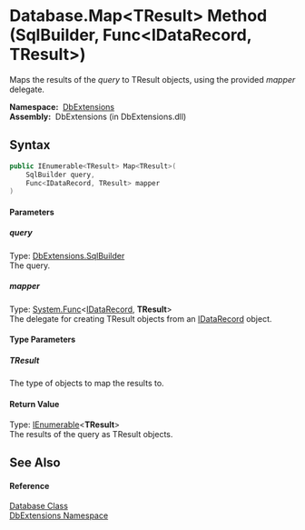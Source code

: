 Database.Map&lt;TResult> Method (SqlBuilder, Func&lt;IDataRecord, TResult>)
===========================================================================
  Maps the results of the *query* to TResult objects, using the provided *mapper* delegate.

  **Namespace:**  [DbExtensions][1]  
  **Assembly:**  DbExtensions (in DbExtensions.dll)

Syntax
------

```csharp
public IEnumerable<TResult> Map<TResult>(
	SqlBuilder query,
	Func<IDataRecord, TResult> mapper
)

```

#### Parameters

##### *query*
Type: [DbExtensions.SqlBuilder][2]  
The query.

##### *mapper*
Type: [System.Func][3]&lt;[IDataRecord][4], **TResult**>  
The delegate for creating TResult objects from an [IDataRecord][4] object.

#### Type Parameters

##### *TResult*
The type of objects to map the results to.

#### Return Value
Type: [IEnumerable][5]&lt;**TResult**>  
The results of the query as TResult objects.

See Also
--------

#### Reference
[Database Class][6]  
[DbExtensions Namespace][1]  

[1]: ../README.md
[2]: ../SqlBuilder/README.md
[3]: http://msdn.microsoft.com/en-us/library/bb549151
[4]: http://msdn.microsoft.com/en-us/library/93wb1heh
[5]: http://msdn.microsoft.com/en-us/library/9eekhta0
[6]: README.md